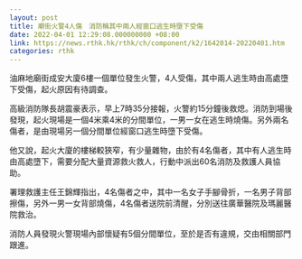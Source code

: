 ```yaml
---
layout: post
title: 廟街火警4人傷　消防稱其中兩人經窗口逃生時墮下受傷
date: 2022-04-01 12:29:08.000000000 +08:00
link: https://news.rthk.hk/rthk/ch/component/k2/1642014-20220401.htm
categories: rthk
---
```


油麻地廟街成安大廈6樓一個單位發生火警，4人受傷，其中兩人逃生時由高處墮下受傷，起火原因有待調查。

高級消防隊長胡震豪表示，早上7時35分接報，火警約15分鐘後救熄。消防到場後發現，起火現場是一個4米乘4米的分間單位，一男一女在逃生時燒傷。另外兩名傷者，是由現場另一個分間單位經窗口逃生時墮下受傷。

他又說，起火大廈的樓梯較狹窄，有少量雜物，由於有4名傷者，其中有人逃生時由高處墮下，需要分配大量資源救火救人，行動中派出60名消防及救護人員協助。

署理救護主任王錦輝指出，4名傷者之中，其中一名女子手腳骨折，一名男子背部擦傷，另外一男一女背部燒傷，4名傷者送院前清醒，分別送往廣華醫院及瑪麗醫院救治。

消防人員發現火警現場內部懷疑有5個分間單位，至於是否有違規，交由相關部門跟進。
